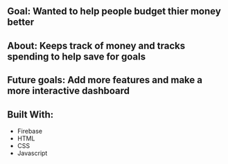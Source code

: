 ## Goal: Wanted to help people budget thier money better
## About: Keeps track of money and tracks spending to help save for goals
## Future goals: Add more features and make a more interactive dashboard
## Built With:
- Firebase
- HTML
- CSS
- Javascript

